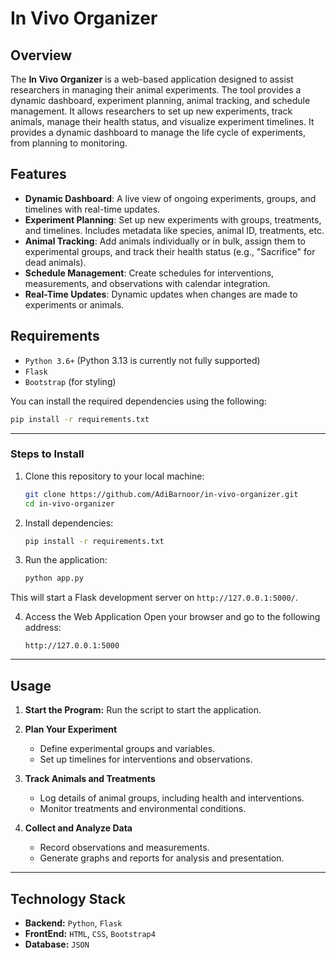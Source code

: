 # In Vivo Organizer

## Overview

The **In Vivo Organizer** is a web-based application designed to assist researchers in managing their animal experiments. The tool provides a dynamic dashboard, experiment planning, animal tracking, and schedule management. It allows researchers to set up new experiments, track animals, manage their health status, and visualize experiment timelines. It provides a dynamic dashboard to manage the life cycle of experiments, from planning to monitoring.


## Features

- **Dynamic Dashboard**: A live view of ongoing experiments, groups, and timelines with real-time updates.
- **Experiment Planning**: Set up new experiments with groups, treatments, and timelines. Includes metadata like species, animal ID, treatments, etc.
- **Animal Tracking**: Add animals individually or in bulk, assign them to experimental groups, and track their health status (e.g., "Sacrifice" for dead animals).
- **Schedule Management**: Create schedules for interventions, measurements, and observations with calendar integration.
- **Real-Time Updates**: Dynamic updates when changes are made to experiments or animals.

## Requirements

- `Python 3.6+` (Python 3.13 is currently not fully supported)
- `Flask`
- `Bootstrap` (for styling)

You can install the required dependencies using the following:

```bash
pip install -r requirements.txt
```
---

### Steps to Install
1. Clone this repository to your local machine:
   ```bash
   git clone https://github.com/AdiBarnoor/in-vivo-organizer.git
   cd in-vivo-organizer

   ```

2. Install dependencies:
   ```bash
   pip install -r requirements.txt
   ```
   
3. Run the application:
   ```bash
   python app.py
   ```
This will start a Flask development server on `http://127.0.0.1:5000/`.

4. Access the Web Application
   Open your browser and go to the following address:
   ```
   http://127.0.0.1:5000
   ```
---

## Usage

1. **Start the Program:**
   Run the script to start the application.

2. **Plan Your Experiment**
   - Define experimental groups and variables.
   - Set up timelines for interventions and observations.

3. **Track Animals and Treatments**
   - Log details of animal groups, including health and interventions.
   - Monitor treatments and environmental conditions.

4. **Collect and Analyze Data**
   - Record observations and measurements.
   - Generate graphs and reports for analysis and presentation.

---

## Technology Stack
- **Backend:** `Python`, `Flask`
- **FrontEnd:** `HTML`, `CSS`, `Bootstrap4`
- **Database:** `JSON`
